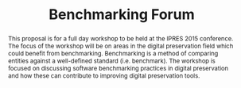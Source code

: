 ---
abstract: This proposal is for a full day workshop to be held at the IPRES 2015 conference.
  The focus of the workshop will be on areas in the digital preservation field which
  could benefit from benchmarking. Benchmarking is a method of comparing entities
  against a well-defined standard (i.e. benchmark). The workshop is focused on discussing
  software benchmarking practices in digital preservation and how these can contribute
  to improving digital preservation tools.
creators:
- Kulmukhametov, Artur
- Duretec, Kresimir
- Rauber, Andreas
- Becker, Christoph
date: null
document_url: https://services.phaidra.univie.ac.at/api/object/o:429621/download
grand_parent: iPRES
institutions: []
keywords:
- digital preservation
- benchmarks
- benchmarkdp
- evaluation
- software tools
- empirical evidence
- workshop
landing_page_url: https://phaidra.univie.ac.at/o:429621
language: eng
layout: publication
license: CC BY 4.0 International
notes_url: null
parent: iPRES 2015
presentation_url: null
publication_type: paper
size: 393412
source_name: iPRES
title: Benchmarking Forum
year: 2015
---